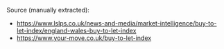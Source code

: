 Source (manually extracted):
- https://www.lslps.co.uk/news-and-media/market-intelligence/buy-to-let-index/england-wales-buy-to-let-index
- https://www.your-move.co.uk/buy-to-let-index
